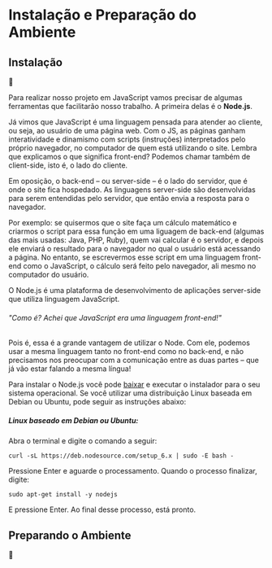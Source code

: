 # Instalação e Preparação do Ambiente

## Instalação

:construction:

Para realizar nosso projeto em JavaScript vamos precisar de algumas ferramentas que facilitarão nosso trabalho. A primeira delas é o <b>Node.js</b>.

Já vimos que JavaScript é uma linguagem pensada para atender ao cliente, ou seja, ao usuário de uma página web. Com o JS, as páginas ganham interatividade e dinamismo com scripts (instruções) interpretados pelo próprio navegador, no computador de quem está utilizando o site. Lembra que explicamos o que significa front-end? Podemos chamar também de client-side, isto é, o lado do cliente.

Em oposição, o back-end – ou server-side – é o lado do servidor, que é onde o site fica hospedado. As linguagens server-side são desenvolvidas para serem entendidas pelo servidor, que então envia a resposta para o navegador.

Por exemplo: se quisermos que o site faça um cálculo matemático e criarmos o script para essa função em uma liguagem de back-end (algumas das mais usadas: Java, PHP, Ruby), quem vai calcular é o servidor, e depois ele enviará o resultado para o navegador no qual o usuário está acessando a página. No entanto, se escrevermos esse script em uma linguagem front-end como o JavaScript, o cálculo será feito pelo navegador, ali mesmo no computador do usuário.

O Node.js é uma plataforma de desenvolvimento de aplicações server-side que utiliza linguagem JavaScript.

<h6>"Como é? Achei que JavaScript era uma linguagem front-end!"</h6>

Pois é, essa é a grande vantagem de utilizar o Node. Com ele, podemos usar a mesma linguagem tanto no front-end como no back-end, e não precisamos nos preocupar com a comunicação entre as duas partes – que já vão estar falando a mesma língua!

Para instalar o Node.js você pode [baixar](https://nodejs.org/en/#download) e executar o instalador para o seu sistema operacional. Se você utilizar uma distribuição Linux baseada em Debian ou Ubuntu, pode seguir as instruções abaixo:

<h5>Linux baseado em Debian ou Ubuntu:</h5>

Abra o terminal e digite o comando a seguir:

```
curl -sL https://deb.nodesource.com/setup_6.x | sudo -E bash -
```

Pressione Enter e aguarde o processamento. Quando o processo finalizar, digite:

```
sudo apt-get install -y nodejs
```

E pressione Enter. Ao final desse processo, está pronto.


## Preparando o Ambiente

:construction:

